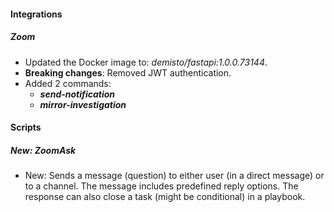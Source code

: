 
#### Integrations

##### Zoom
- Updated the Docker image to: *demisto/fastapi:1.0.0.73144*.
- **Breaking changes**: Removed JWT authentication.
- Added 2 commands:
  - ***send-notification***
  - ***mirror-investigation***

#### Scripts

##### New: ZoomAsk

- New: Sends a message (question) to either user (in a direct message) or to a channel. The message includes predefined reply options. The response can also close a task (might be conditional) in a playbook.